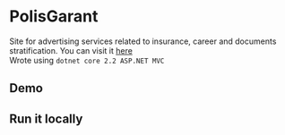 # PolisGarant

Site for advertising services related to insurance, career and documents stratification. You can visit it [here](https://polisgarant.azurewebsites.net/)   
Wrote using `dotnet core 2.2 ASP.NET MVC`

## Demo

## Run it locally


